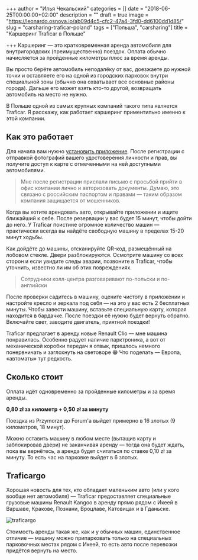 +++
author = "Илья Чекальский"
categories = []
date = "2018-06-25T00:00:00+02:00"
description = ""
draft = true
image = "https://leonardo.osnova.io/ab09d4c5-cfc2-47a4-3fd0-dd6100dd1d85/"
slug = "carsharing-traficar-poland"
tags = ["Польша", "carsharing"]
title = "Каршеринг Traficar в Польше"

+++
Каршеринг — это кратковременная аренда автомобиля для внутригородских (преимущественно) поездок. Оплата обычно начисляется за пройденные километры плюс за время аренды.

Вы просто берёте автомобиль неподалёку от вас, доезжаете до нужной точки и оставляете его на одной из городских парковок внутри специальной зоны (обычно она охватывает все основные районы города). Дальше его может взять кто-то другой, возвращать автомобиль на место не нужно.

В Польше одной из самых крупных компаний такого типа является Traficar. Я расскажу, как работает каршеринг приментильно именно к этой компании.

## Как это работает

Для начала вам нужно [установить приложение](https://www.traficar.pl/home). После регистрации с отправкой фотографий вашего удостоверения личности и прав, вы получите доступ к карте с отмеченными на ней доступными автомобилями.

> Мне после регистрации прислали письмо с просьбой прийти в офис компании лично и авторизовать документы. Думаю, это связано с российским паспортом и правами — таким образом компания защищается от мошенников.

Когда вы хотите арендовать авто, открывайте приложении и ищите ближайший к себе. После резервации у вас будет 15 минут, чтобы дойти до него. У Traficar поистине огромное количество машин — практически всегда вы найдёте свободную машину в пределах 15-20 минут ходьбы.

Как дойдёте до машины, отсканируйте QR-код, размещённый на лобовом стекле. Двери разблокируются. Осмотрите машину со всех сторон и если увидите следы аварии, позвоните в Traficar, чтобы уточнить, известно ли им об этих повреждениях.

> Сотрудники колл-центра разговаривают по-польски и по-английски

После проверки садитесь в машину, оцените чистоту в приложении и настройте кресло и зеркала под себя — на это у вас есть 2 бесплатных минуты. Чтобы завести машину, вставьте специальную карту, которая находится в бардачке. После поездки её нужно будет вернуть обратно. Включайте свет, заводите двигатель, приятной поездки!

Traficar предлагает в аренду новые Renault Clio — мне машина понравилась. Особенно радует наличие парктроника, а вот от механической коробки передач я отвык, пришлось немного понервничать и заглохнуть на световоре 😁 Что поделать — Европа, «автоматы» тут редкость.

## Сколько стоит

Оплата идёт одновременно за пройденные километры и за время аренды.

**0,80 zł за километр + 0,50 zł за минуту**

Поездка из Przymorze до Forum'a выйдет примерно в 16 злотых (9 километров, 18 минут).

Можно оставить машину в любом месте (вытащив карту и заблокировав двери) не заканчивая аренду — тогда она будет ждать, пока вы вернётесь, а аренда будет считаться по ставке 0,10 zł за минуту. То есть час на парковке выйдет в 6 злотых.

## Traficargo

Хорошая новость для тех, кто обладает маленьким авто (или у кого вообще нет автомобиля) — Traficar предоставляет специальные грузовые машины Renault Kangoo в аренду прямо рядом с Икеей в Варшаве, Кракове, Познани, Вроцлаве, Катовицах и в Гданьске.

![traficargo](https://leonardo.osnova.io/9506061d-c9e4-18dc-cba3-c6510d663a63/)

Стоимость аренды такая же, как и у обычных машин, единственное отличие — машину можно припарковать только на специальных парковочных местах рядом с Икеей, то есть авто после перевозки придётся вернуть на место.